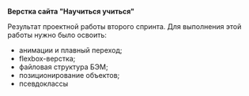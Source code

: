 **Верстка сайта "Научиться учиться"**

Результат проектной работы второго спринта.
Для выполнения этой работы нужно было освоить:
- анимации и плавный переход;
- flexbox-верстка;
- файловая структура БЭМ;
- позиционирование объектов;
- псевдоклассы